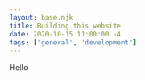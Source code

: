 ```yaml
---
layout: base.njk
title: Building this website
date: 2020-10-15 11:00:00 -4
tags: ['general', 'development']
---
```


Hello